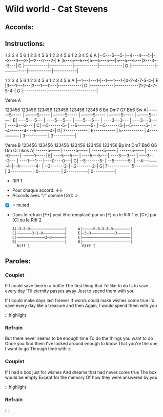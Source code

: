 # Wild world - Cat Stevens

## Accords:
<uke-chord name="Am" frets="2000"></uke-chord>
<uke-chord name="D7" frets="2223"></uke-chord> 
<uke-chord name="G" frets="0232"></uke-chord> 
<uke-chord name="C" frets="0003"></uke-chord> 
<uke-chord name="F" frets="2010"></uke-chord> 
<uke-chord name="Dm" frets="2210"></uke-chord> 
<uke-chord name="E7" frets="1202"></uke-chord> 


## Instructions:

   1 2 3 4 5 6  1 2 3 4 5 6  1 2 3 4 5 6   1 2 3 4 5 6
A |--5---5---5-|--4---4---4-|--3---3---3-|--2---2---2-|
E |5---5---5---|5---5---5---|5---5---5---|3---3---3---|
C |------------|------------|------------|------------|
G |------------|------------|------------|------------|

   1 2 3 4 5 6  1 2 3 4 5 6  1 2 3 4 5 6
A |--1---1---1-|--1---1---1-|0-2-4-7-5-4-|
E |3---1---1---|3---1---0---|------------|
C |------------|------------|1-2-4-7-5-4-|
G |------------|------------|------------|


Verse A

123456 123456 123456 123456 123456 12345 6
Bd Dm7 G7 Bb6 Sw
A| ------5----- | ------5----- | ------5----- | ------5----- | ------5----- | ------5----- |
E| ----5---5--- | ----5---5--- | ----5---5--- | ----3---3--- | ----3---3--- | ----3---3--- |
C| --5-------5- | --5-------5- | --5-------5-|--5-------5- | --4-------4-|--5-------4-|
G| 7----------- | 6----------- | 5----------- | 4----------- | 3----------- | 3-----------|

Verse B
123456 123456 123456 123456 123456 123456
Bp int Dm7 Bb6 G6 Dm Or rikos
A| ------5----- | ------5----- | ------5----- | ------5----- | ------0-----| ------1-----|
E| ----5---5--- | ----5---5--- | ----3---3--- | ----3---3--- | ----1---1---|----0----0---|
C| --5-------5- | --5-------5- | --4--------4-|--4--------4- | --2-------2-|--2--------2-|
G| 7----------- |5------------ | 3----------- | 0----------- | 2-----------| 0-----------|

+ Riff 1




- Pour chaque accord: ↓↓
- Accords avec "/" comme [G/]: ↓
- [X] = muted
- Dans le refrain [F*] peut être remplacé par un [F] ou le Riff 1 et [C*] par [C] ou le Riff 2

  ```
  A|—3—2—0————————————————|     A|—————0—3—3—3—0————————|
  E|———————3—1—0——————————|     E|—3—3———————————3——————|
  C|—————————————2—0——————|     C|——————————————————————|
  G|——————————————————————|     G|——————————————————————|
    Riff 1                        Riff 2
  ```


## Paroles:

### Couplet
If I could save time in a bottle
The first thing that I'd like to do
Is to save every day
'Til eternity passes away
Just to spend them with you

If I could make days last forever
If words could make wishes come true
I'd save every day like a treasure and then
Again, I would spend them with you

:::highlight
### Refrain
But there never seems to be enough time
To do the things you want to do
Once you find them
I've looked around enough to know
That you're the one I want to go
Through time with
:::

### Couplet
If I had a box just for wishes
And dreams that had never come true
The box would be empty
Except for the memory
Of how they were answered by you


:::highlight
### Refrain
:::
